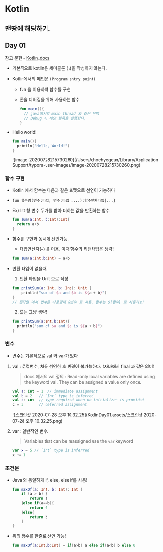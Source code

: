 # Kotlin

## 맨땅에 해딩하기.

## Day 01

참고 문헌 - [Kotlin_docs](https://kotlinlang.org/docs/reference/basic-syntax.html)

* 기본적으로 kotlin은 세미콜론 (`;`)을 작성하지 않는다.

* Kotlin에서의 메인문 `(Program entry point)`

  * fun 을 이용하여 함수를 구현

  * 콘솔 디버깅을 위해 사용하는 함수

    ```kotlin
    fun main(){
      // java에서의 main thread 와 같은 문맥
      // Debug 시 해당 블록을 실행한다.
    }
    ```

* Hello world!

  ```kotlin
  fun main(){
    println("Hello, World!")
  }
  ```

  ![image-20200728215730260](/Users/choehyegeun/Library/Application Support/typora-user-images/image-20200728215730260.png)

### 함수 구현

* Kotlin 에서 함수는 다음과 같은 포멧으로 선언이 가능하다

* `fun 함수명(변수:타입, 변수:타입,....):함수반환타입{...}`

* Ex) Int 형 변수 두개를 받아 더하는 값을 반환하는 함수

  ```kotlin
  fun sum(a:Int, b:Int):Int{
    return a+b
  }
  ```

* 함수를 구현과 동시에 선언가능. 

  * 대입연산자(`=`) 를 이용. 이때 함수의 리턴타입은 생략!

  ```kotlin
  fun sum(a:Int,b:Int) = a+b
  ```

* 반환 타입이 없을때!

  1. 반환 타입을 Unit 으로 작성

  ```kotlin
  fun printSum(a: Int, b: Int): Unit {
      println("sum of $a and $b is ${a + b}")
  }
  // 문자열 에서 변수를 사용할때 &변수 로 사용. 함수는 ${함수} 로 사용가능!
  ```

  2. 또는 그냥 생략!

  ```kotlin
  fun printSum(a:Int,b:Int){
    println("sum of $a and $b is ${a + b}")
  }
  ```

### 변수

* 변수는 기본적으로 val 와 var가 있다



1. val : 로컬변수, 처음 선언한 후 변경이 불가능하다. (자바에서 final 과 같은 의미)

   >  docs 에서의 val 정의 : Read-only local variables are defined using the keyword val. They can be assigned a value only once.

   

   ```kotlin
   val a: Int = 1  // immediate assignment
   val b = 2   // `Int` type is inferred
   val c: Int  // Type required when no initializer is provided
   c = 3       // deferred assignment
   ```

   ![스크린샷 2020-07-28 오후 10.32.25](KotlinDay01.assets/스크린샷 2020-07-28 오후 10.32.25.png)

   

2. var : 일반적인 변수.

   > Variables that can be reassigned use the `var` keyword

   

   ```kotlin
   var x = 5 // `Int` type is inferred
   x += 1
   ```

### 조건문

* Java 와 동일하게 if, else, else if를 사용!

  ```kotlin
  fun maxOf(a: Int, b: Int): Int {
      if (a > b) {
          return a
      }else if(a==b){
          return 0
      }else{
          return b
      }
  }
  ```

* 위의 함수를 한줄로 선언 가능!

  ```kotlin
  fun maxOf(a:Int,b:Int) = if(a>b) a else if(a<b) b else 0
  ```

  

